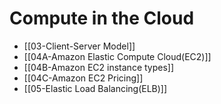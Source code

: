 # Compute in the Cloud

- [[03-Client-Server Model]]
- [[04A-Amazon Elastic Compute Cloud(EC2)]]
- [[04B-Amazon EC2 instance types]]
- [[04C-Amazon EC2 Pricing]]
- [[05-Elastic Load Balancing(ELB)]]